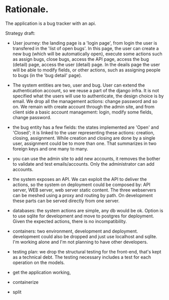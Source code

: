 # Rationale.

The application is a bug tracker with an api. 

Strategy draft:

- User journey: the landing page is a 'login page', from login the user is transfered in the 'list of open bugs'. In this page, the user can create a new bug (which will be automatically open), execute some actions such as assign bugs, close bugs, access the API page, access  the bug (detail) page, access the user (detail) page. In the deails page the user will be able to modify fields, or other actions, such as assigning people to bugs (in the 'bug detail' page).

- The system entities are two, user and bug. User can extend the authentication account, so we reuse a part of the django infra. It is not specified what the users will use to authenticate, the design choice is by email. We drop all the management actions: change password and so on. We remain with create account through the admin site, and from client side a basic account management: login, modify some fields, change password.

- the bug entity has a few fields: the states implemented are 'Open' and 'Closed'; it is linked to the user representing these actions: creation, closing, assignment. While creation and closing are done by a single user, assignment could be to more than one. That summarizes in two foreign keys and one many to many.

- you can use the admin site to add new accounts, it removes the bother to validate and test emails/accounts. Only the administrator can add accounts.

- the system exposes an API. We can exploit the API to deliver the actions, so the system on deployment could be composed by: API server, WEB server, web server static content. The three webservers can be meshed using a proxy and routing by path. On development these parts can be served directly from one server.  

- databases: the system actions are simple, any db would be ok. Option is to use sqlite for development and move to postgres for deployment. Given the expected actions, there is no incompatibility.

- containers: two environment, development and deployment. development could also be dropped and just use localhost and sqlite. I'm working alone and I'm not planning to have other developers.

- testing plan: 
we drop the structural testing for the front-end, that's kept as a technical debt. 
The testing necessary includes a test for each operation on the models.



- get the application working,  
- containerize
- split

